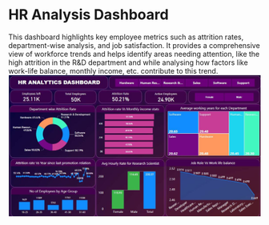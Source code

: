# HR Analysis Dashboard
This dashboard highlights key employee metrics such as attrition rates, department-wise analysis, and job satisfaction. It provides a comprehensive view of workforce trends and helps identify areas needing attention, like the high attrition in the R&D department and while analysing how factors like work-life balance, monthly income, etc. contribute to this trend.
![dashboard](assets\dashboard.JPG)
